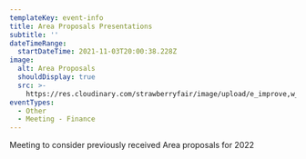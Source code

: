 ```yaml
---
templateKey: event-info
title: Area Proposals Presentations
subtitle: ''
dateTimeRange:
  startDateTime: 2021-11-03T20:00:38.228Z
image:
  alt: Area Proposals
  shouldDisplay: true
  src: >-
    https://res.cloudinary.com/strawberryfair/image/upload/e_improve,w_300,h_600,c_thumb,g_auto/v1634486551/Committee-pics/1-line-logo_u3ap19.png
eventTypes:
  - Other
  - Meeting - Finance
---
```

Meeting to consider previously received Area proposals for 2022
